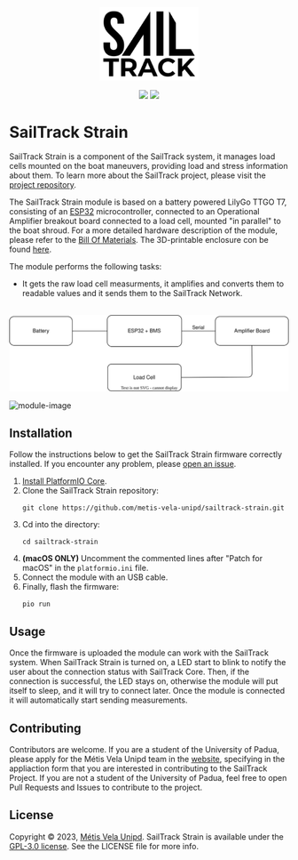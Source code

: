 <p align="center">
  <img src="https://raw.githubusercontent.com/metis-vela-unipd/sailtrack/main/assets/SailTrack%20Logo.svg" width="180">
</p>

<p align="center">
  <img src="https://img.shields.io/github/license/metis-vela-unipd/sailtrack-strain" />
  <img src="https://img.shields.io/github/v/release/metis-vela-unipd/sailtrack-strain" />
</p>

# SailTrack Strain

SailTrack Strain is a component of the SailTrack system, it manages load cells mounted on the boat maneuvers, providing load and stress information about them. To learn more about the SailTrack project, please visit the [project repository](https://github.com/metis-vela-unipd/sailtrack).

The SailTrack Strain module is based on a battery powered LilyGo TTGO T7, consisting of an [ESP32](https://www.espressif.com/en/products/socs/esp32) microcontroller, connected to an Operational Amplifier breakout board connected to a load cell, mounted "in parallel" to the boat shroud. For a more detailed hardware description of the module, please refer to the [Bill Of Materials](hardware/BOM.csv). The 3D-printable enclosure con be found [here](hardware/STL).

The module performs the following tasks:

* It gets the raw load cell measurments, it amplifies and converts them to readable values and it sends them to the SailTrack Network.

<p align="center">
  <br/>
  <img src="hardware/Connection Diagram.svg">
</p>

![module-image](hardware/Module%20Image.jpg)

## Installation

Follow the instructions below to get the SailTrack Strain firmware correctly installed. If you encounter any problem, please [open an issue](https://github.com/metis-vela-unipd/sailtrack-strain/issues/new).

1. [Install PlatformIO Core](https://docs.platformio.org/en/latest/core/installation/index.html).
2. Clone the SailTrack Strain repository:
   ```
   git clone https://github.com/metis-vela-unipd/sailtrack-strain.git 
   ``` 
3. Cd into the directory:
   ```
   cd sailtrack-strain
   ```
4. **(macOS ONLY)** Uncomment the commented lines after "Patch for macOS" in the `platformio.ini` file.
5. Connect the module with an USB cable.
6. Finally, flash the firmware:
   ```
   pio run
   ```

## Usage

Once the firmware is uploaded the module can work with the SailTrack system. When SailTrack Strain is turned on, a LED start to blink to notify the user about the connection status with SailTrack Core. Then, if the connection is successful, the LED stays on, otherwise the module will put itself to sleep, and it will try to connect later. Once the module is connected it will automatically start sending measurements.

## Contributing

Contributors are welcome. If you are a student of the University of Padua, please apply for the Métis Vela Unipd team in the [website](http://metisvela.dii.unipd.it), specifying in the appliaction form that you are interested in contributing to the SailTrack Project. If you are not a student of the University of Padua, feel free to open Pull Requests and Issues to contribute to the project.

## License

Copyright © 2023, [Métis Vela Unipd](https://github.com/metis-vela-unipd). SailTrack Strain is available under the [GPL-3.0 license](https://www.gnu.org/licenses/gpl-3.0.en.html). See the LICENSE file for more info.
